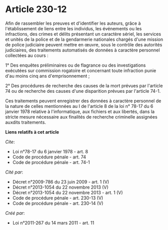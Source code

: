 # Article 230-12

Afin de rassembler les preuves et d'identifier les auteurs, grâce à l'établissement de liens entre les individus, les
événements ou les infractions, des crimes et délits présentant un caractère sériel, les services et unités de la police et de
la gendarmerie nationales chargés d'une mission de police judiciaire peuvent mettre en œuvre, sous le contrôle des autorités
judiciaires, des traitements automatisés de données à caractère personnel collectées au cours : 

1° Des enquêtes préliminaires ou de flagrance ou des investigations exécutées sur commission rogatoire et concernant toute
infraction punie d'au moins cinq ans d'emprisonnement ; 

2° Des procédures de recherche des causes de la mort prévues par l'article 74 ou de recherche des causes d'une disparition
prévues par l'article 74-1. 

Ces traitements peuvent enregistrer des données à caractère personnel de la nature de celles mentionnées au I de l'article 8
de la loi n° 78-17 du 6 janvier 1978 relative à l'informatique, aux fichiers et aux libertés, dans la stricte mesure
nécessaire aux finalités de recherche criminelle assignées auxdits traitements.

**Liens relatifs à cet article**

_Cite_:

  - Loi n°78-17 du 6 janvier 1978 - art. 8
  - Code de procédure pénale - art. 74
  - Code de procédure pénale - art. 74-1

_Cité par_:

  - Décret n°2009-786 du 23 juin 2009 - art. 1 (V)
  - Décret n°2013-1054 du 22 novembre 2013 (V)
  - Décret n°2013-1054 du 22 novembre 2013 - art. 1 (V)
  - Code de procédure pénale - art. 230-13 (V)
  - Code de procédure pénale - art. 230-14 (V)

_Créé par_:

  - Loi n°2011-267 du 14 mars 2011 - art. 11
